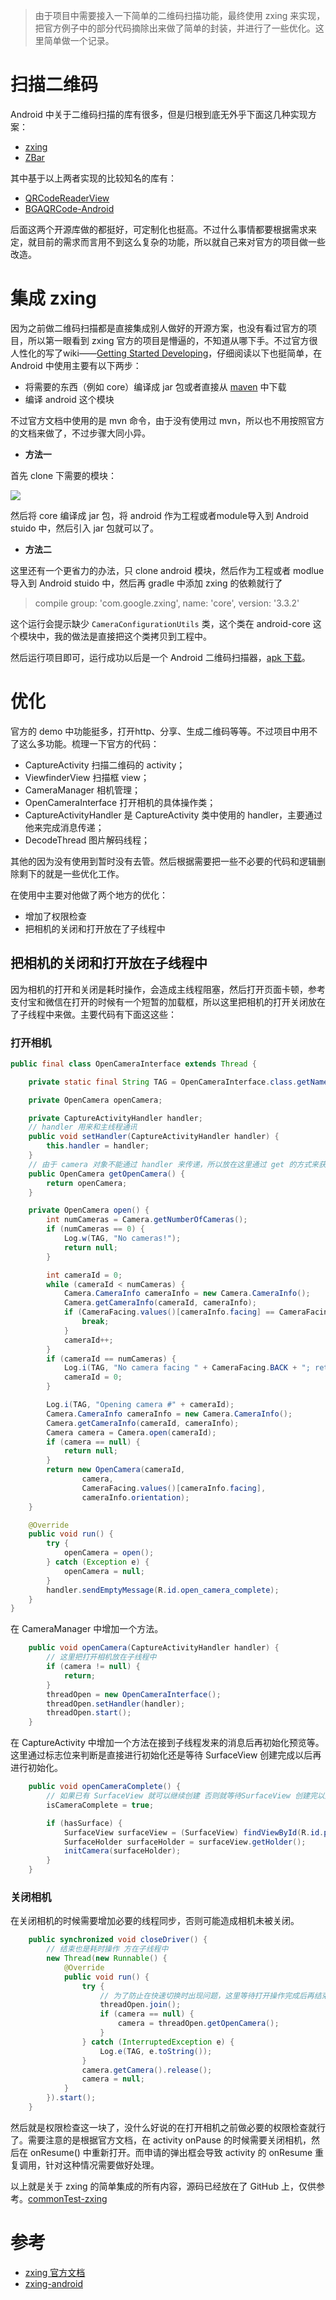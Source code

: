 > 由于项目中需要接入一下简单的二维码扫描功能，最终使用 zxing 来实现，把官方例子中的部分代码摘除出来做了简单的封装，并进行了一些优化。这里简单做一个记录。

# 扫描二维码

Android 中关于二维码扫描的库有很多，但是归根到底无外乎下面这几种实现方案：

- [zxing](https://github.com/zxing/zxing)
- [ZBar](https://github.com/ZBar/ZBar)

其中基于以上两者实现的比较知名的库有：

- [QRCodeReaderView](https://github.com/dlazaro66/QRCodeReaderView)
- [BGAQRCode-Android](https://github.com/bingoogolapple/BGAQRCode-Android)

后面这两个开源库做的都挺好，可定制化也挺高。不过什么事情都要根据需求来定，就目前的需求而言用不到这么复杂的功能，所以就自己来对官方的项目做一些改造。

# 集成 zxing

因为之前做二维码扫描都是直接集成别人做好的开源方案，也没有看过官方的项目，所以第一眼看到 zxing 官方的项目是懵逼的，不知道从哪下手。不过官方很人性化的写了wiki——[Getting Started Developing](https://github.com/zxing/zxing/wiki/Getting-Started-Developing)，仔细阅读以下也挺简单，在 Android 中使用主要有以下两步：

- 将需要的东西（例如 core）编译成 jar 包或者直接从 [maven](https://repo1.maven.org/maven2/com/google/zxing/) 中下载
- 编译 android 这个模块

不过官方文档中使用的是 mvn 命令，由于没有使用过 mvn，所以也不用按照官方的文档来做了，不过步骤大同小异。

- **方法一** 

首先 clone 下需要的模块：

![](http://blogqn.maintel.cn/TIM%E6%88%AA%E5%9B%BE20180729214642.png?e=3109672239&token=kDSqSAyKGaf8JcHprWP7S4W3hGuz8kDIEhzAufWH:us_3JVxi9Ho83V3cKfbRM1bHa8M=)

然后将 core 编译成 jar 包，将 android 作为工程或者module导入到 Android stuido 中，然后引入 jar 包就可以了。

- **方法二**

这里还有一个更省力的办法，只 clone android 模块，然后作为工程或者 modlue 导入到 Android stuido 中，然后再 gradle 中添加 zxing 的依赖就行了

> compile group: 'com.google.zxing', name: 'core', version: '3.3.2'

这个运行会提示缺少 `CameraConfigurationUtils` 类，这个类在 android-core 这个模块中，我的做法是直接把这个类拷贝到工程中。

然后运行项目即可，运行成功以后是一个 Android 二维码扫描器，[apk 下载](https://play.google.com/store/apps/details?id=com.google.zxing.client.android)。

# 优化

官方的 demo 中功能挺多，打开http、分享、生成二维码等等。不过项目中用不了这么多功能。梳理一下官方的代码：

- CaptureActivity 扫描二维码的 activity；
- ViewfinderView 扫描框 view；
- CameraManager 相机管理；
- OpenCameraInterface 打开相机的具体操作类；
- CaptureActivityHandler 是 CaptureActivity 类中使用的 handler，主要通过他来完成消息传递；
- DecodeThread 图片解码线程；

其他的因为没有使用到暂时没有去管。然后根据需要把一些不必要的代码和逻辑删除剩下的就是一些优化工作。

在使用中主要对他做了两个地方的优化：

- 增加了权限检查
- 把相机的关闭和打开放在了子线程中

## 把相机的关闭和打开放在子线程中

因为相机的打开和关闭是耗时操作，会造成主线程阻塞，然后打开页面卡顿，参考支付宝和微信在打开的时候有一个短暂的加载框，所以这里把相机的打开关闭放在了子线程中来做。主要代码有下面这这些：

### 打开相机

```java
public final class OpenCameraInterface extends Thread {

    private static final String TAG = OpenCameraInterface.class.getName();

    private OpenCamera openCamera;

    private CaptureActivityHandler handler;
    // handler 用来和主线程通讯
    public void setHandler(CaptureActivityHandler handler) {
        this.handler = handler;
    }
    // 由于 camera 对象不能通过 handler 来传递，所以放在这里通过 get 的方式来获取。
    public OpenCamera getOpenCamera() {
        return openCamera;
    }

    private OpenCamera open() {
        int numCameras = Camera.getNumberOfCameras();
        if (numCameras == 0) {
            Log.w(TAG, "No cameras!");
            return null;
        }

        int cameraId = 0;
        while (cameraId < numCameras) {
            Camera.CameraInfo cameraInfo = new Camera.CameraInfo();
            Camera.getCameraInfo(cameraId, cameraInfo);
            if (CameraFacing.values()[cameraInfo.facing] == CameraFacing.BACK) {
                break;
            }
            cameraId++;
        }
        if (cameraId == numCameras) {
            Log.i(TAG, "No camera facing " + CameraFacing.BACK + "; returning camera #0");
            cameraId = 0;
        }

        Log.i(TAG, "Opening camera #" + cameraId);
        Camera.CameraInfo cameraInfo = new Camera.CameraInfo();
        Camera.getCameraInfo(cameraId, cameraInfo);
        Camera camera = Camera.open(cameraId);
        if (camera == null) {
            return null;
        }
        return new OpenCamera(cameraId,
                camera,
                CameraFacing.values()[cameraInfo.facing],
                cameraInfo.orientation);
    }

    @Override
    public void run() {
        try {
            openCamera = open();
        } catch (Exception e) {
            openCamera = null;
        }
        handler.sendEmptyMessage(R.id.open_camera_complete);
    }
}
```
在 CameraManager 中增加一个方法。
```java
    public void openCamera(CaptureActivityHandler handler) {
        // 这里把打开相机放在子线程中
        if (camera != null) {
            return;
        }
        threadOpen = new OpenCameraInterface();
        threadOpen.setHandler(handler);
        threadOpen.start();
    }
```

在 CaptureActivity 中增加一个方法在接到子线程发来的消息后再初始化预览等。这里通过标志位来判断是直接进行初始化还是等待 SurfaceView 创建完成以后再进行初始化。

```java
    public void openCameraComplete() {
        // 如果已有 SurfaceView 就可以继续创建 否则就等待SurfaceView 创建完以后自动执行
        isCameraComplete = true;

        if (hasSurface) {
            SurfaceView surfaceView = (SurfaceView) findViewById(R.id.preview_view);
            SurfaceHolder surfaceHolder = surfaceView.getHolder();
            initCamera(surfaceHolder);
        }
    }
```


### 关闭相机

在关闭相机的时候需要增加必要的线程同步，否则可能造成相机未被关闭。

```java
    public synchronized void closeDriver() {
        // 结束也是耗时操作 方在子线程中
        new Thread(new Runnable() {
            @Override
            public void run() {
                try {
                    // 为了防止在快速切换时出现问题，这里等待打开操作完成后再结束
                    threadOpen.join();
                    if (camera == null) {
                        camera = threadOpen.getOpenCamera();
                    }
                } catch (InterruptedException e) {
                    Log.e(TAG, e.toString());
                }
                camera.getCamera().release();
                camera = null;
            }
        }).start();
    }
```

然后就是权限检查这一块了，没什么好说的在打开相机之前做必要的权限检查就行了。需要注意的是根据官方文档，在 activity onPause 的时候需要关闭相机，然后在 onResume() 中重新打开。而申请的弹出框会导致 activity 的 onResume 重复调用，针对这种情况需要做好处理。

以上就是关于 zxing 的简单集成的所有内容，源码已经放在了 GitHub 上，仅供参考。[commonTest-zxing](https://github.com/maintel/CommonTest/tree/master/zxing)

# 参考

- [zxing 官方文档](https://github.com/zxing/zxing/wiki/Getting-Started-Developing)
- [zxing-android](https://github.com/zxing/zxing/tree/master/android)